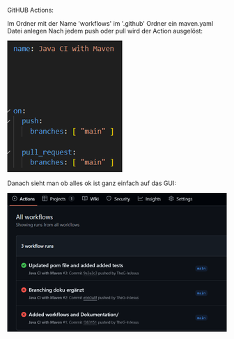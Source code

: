 GitHUB Actions:

Im Ordner mit der Name 'workflows' im '.github' Ordner ein maven.yaml Datei anlegen
Nach jedem push oder pull wird der Action ausgelöst:

![Alt text](./screenshots/maven-yaml.png)

Danach sieht man ob alles ok ist ganz einfach auf das GUI:

![Alt text](./screenshots/Workflow.png)

